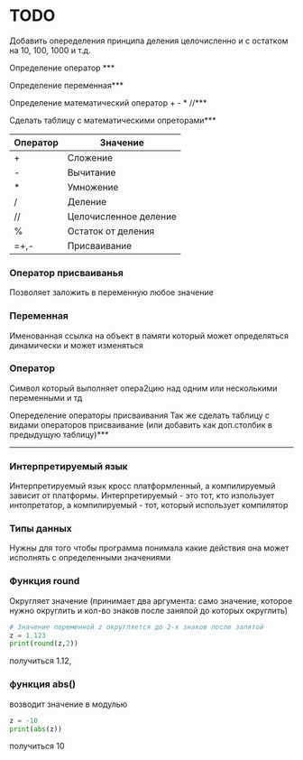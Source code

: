 # TODO 
Добавить опеределения принципа деления целочисленно и с остатком на 10, 100, 1000 и т.д.

Определение оператор ***

Определение переменная***

Определение математический оператор + - * //***

Сделать таблицу с математическими опреторами***

| Оператор | Значение |
|----------|----------|
| + | Сложение|
| - | Вычитание |
| * | Умножение |
| / | Деление |
| // | Целочисленное деление |
| % | Остаток от деления |
| =+,- | Присваивание |

### Оператор присваиванья
Позволяет заложить в переменную любое значение

### Переменная
Именованная ссылка на объект в памяти который может определяться динамически и может изменяться


### Оператор
Символ который выполняет опера2цию над одним или несколькими переменными и тд


Опеределение операторы присваивания
Так же сделать таблицу с видами операторов присваивание (или добавить как доп.столбик в предыдущую таблицу)***

---

### Интерпретируемый язык
Интерпретируемый язык кросс платформленный, а компилируемый зависит от платформы. Интерпретируемый - это тот, кто изпользует интопретатор, а компилируемый - тот, который использует компилятор


### Типы данных 
Нужны для того чтобы программа понимала какие действия она может исполнять с определенными значениями

### Функция round 
Округляет значение (принимает два аргумента: само значение, которое нужно округлить и кол-во знаков после заняпой до которых округлить)

``` python
# Значение переменной z округляется до 2-х знаков после запятой
z = 1.123
print(round(z,2))
```
получиться 1.12,


### функция abs() 
возводит значение в модулью
``` python
z = -10
print(abs(z))
```
получиться 10 
